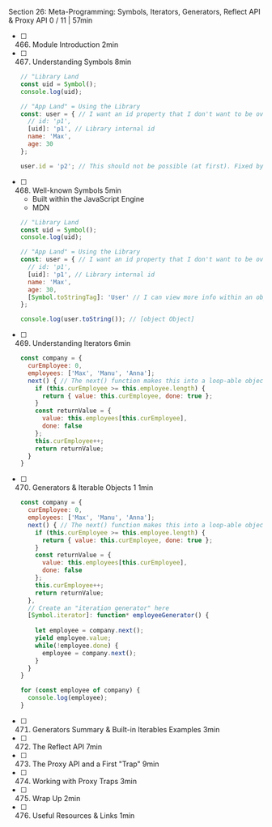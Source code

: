 Section 26: Meta-Programming: Symbols, Iterators, Generators, Reflect API & Proxy API 0 / 11 | 57min
- [ ] 466. Module Introduction 2min
- [ ] 467. Understanding Symbols 8min

  ```javascript
  // "Library Land
  const uid = Symbol();
  console.log(uid);
  
  // "App Land" = Using the Library
  const: user = { // I want an id property that I don't want to be overwritten
    // id: 'p1',
    [uid]: 'p1', // Library internal id
    name: 'Max',
    age: 30
  };
  
  user.id = 'p2'; // This should not be possible (at first). Fixed by using [uid]
  ```

- [ ] 468. Well-known Symbols 5min
  - Built within the JavaScript Engine
  - MDN

  ```javascript
  // "Library Land
  const uid = Symbol();
  console.log(uid);
  
  // "App Land" = Using the Library
  const: user = { // I want an id property that I don't want to be overwritten
    // id: 'p1',
    [uid]: 'p1', // Library internal id
    name: 'Max',
    age: 30,
    [Symbol.toStringTag]: 'User' // I can view more info within an object, when I get [object Object] in the console.
  };
  
  console.log(user.toString()); // [object Object]
  ```
  
- [ ] 469. Understanding Iterators 6min

  ```javascript
  const company = {
    curEmployee: 0,
    employees: ['Max', 'Manu', 'Anna'];
    next() { // The next() function makes this into a loop-able object
      if (this.curEmployee >= this.employee.length) {
        return { value: this.curEmployee, done: true };
      }
      const returnValue = { 
        value: this.employees[this.curEmployee], 
        done: false 
      };
      this.curEmployee++;
      return returnValue;
    }
  }
  ```

- [ ] 470. Generators & Iterable Objects 1 1min

  ```javascript
  const company = {
    curEmployee: 0,
    employees: ['Max', 'Manu', 'Anna'];
    next() { // The next() function makes this into a loop-able object
      if (this.curEmployee >= this.employee.length) {
        return { value: this.curEmployee, done: true };
      }
      const returnValue = { 
        value: this.employees[this.curEmployee], 
        done: false 
      };
      this.curEmployee++;
      return returnValue;
    },
    // Create an "iteration generator" here
    [Symbol.iterator]: function* employeeGenerator() {
      
      let employee = company.next();
      yield employee.value;
      while(!employee.done) {
        employee = company.next();
      }
    }
  }

  for (const employee of company) {
    console.log(employee);
  }
  ```

- [ ] 471. Generators Summary & Built-in Iterables Examples 3min
- [ ] 472. The Reflect API 7min
- [ ] 473. The Proxy API and a First "Trap" 9min
- [ ] 474. Working with Proxy Traps 3min
- [ ] 475. Wrap Up 2min
- [ ] 476. Useful Resources & Links 1min
